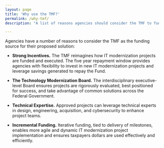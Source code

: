 ```yaml
---
layout: page
title: 'Why use the TMF?'
permalink: /why-tmf/
description: "A list of reasons agencies should consider the TMF to fund their project."

---
```


Agencies have a number of reasons to consider the TMF as the funding source for their proposed solution:

-	**Strong Incentives.** The TMF reimagines how IT modernization projects are funded and executed. The five year repayment window provides agencies with flexibility to invest in new IT modernization projects and leverage savings generated to repay the Fund.

-	**The Technology Modernization Board.** The interdisciplinary executive-level Board ensures projects are rigorously evaluated, best positioned for success, and take advantage of common solutions across the Federal Government.

-	**Technical Expertise.** Approved projects can leverage technical experts in design, engineering, acquisition, and cybersecurity to enhance project teams.

-	**Incremental Funding.** Iterative funding, tied to delivery of milestones, enables more agile and dynamic IT modernization project implementation and ensures taxpayers dollars are used effectively and efficiently.
